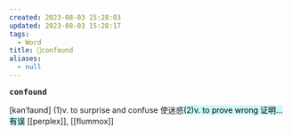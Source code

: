 ```yaml
---
created: 2023-08-03 15:28:03
updated: 2023-08-03 15:28:17
tags:
  - Word
title: 📖confound
aliases:
  - null
---
```


<pre><strong>confound</strong></pre>
[kənˈfaʊnd]
(1)v. to surprise and confuse 使迷惑<mark style="background: #ABF7F7A6;">(2)v. to prove wrong 证明…有误</mark>
[[perplex]], [[flummox]]
